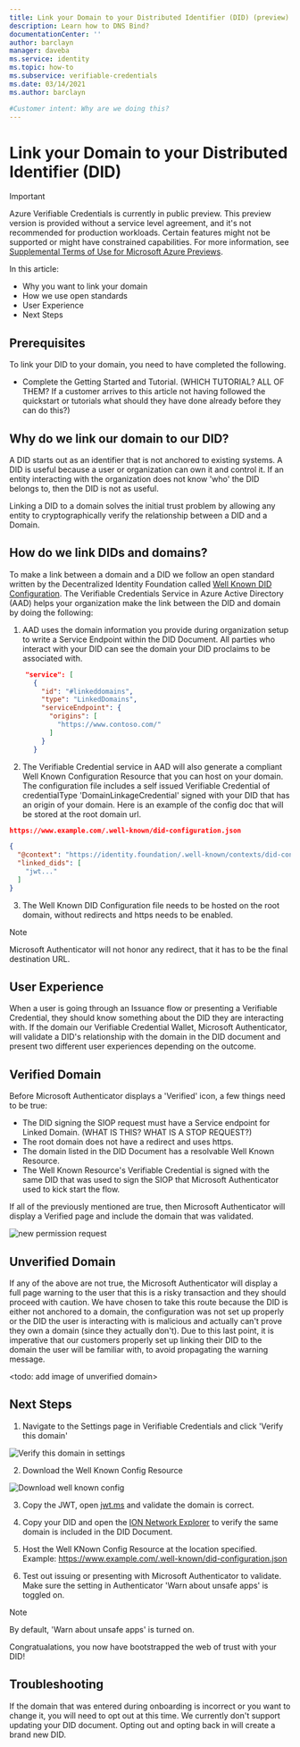```yaml
---
title: Link your Domain to your Distributed Identifier (DID) (preview)
description: Learn how to DNS Bind?
documentationCenter: ''
author: barclayn
manager: daveba
ms.service: identity
ms.topic: how-to
ms.subservice: verifiable-credentials
ms.date: 03/14/2021
ms.author: barclayn

#Customer intent: Why are we doing this?
---
```


# Link your Domain to your Distributed Identifier (DID)

> [!IMPORTANT]
> Azure Verifiable Credentials is currently in public preview.
> This preview version is provided without a service level agreement, and it's not recommended for production workloads. Certain features might not be supported or might have constrained capabilities.
> For more information, see [Supplemental Terms of Use for Microsoft Azure Previews](https://azure.microsoft.com/support/legal/preview-supplemental-terms/).


In this article:
- Why you want to link your domain
- How we use open standards 
- User Experience
- Next Steps 

## Prerequisites

To link your DID to your domain, you need to have completed the following.

- Complete the Getting Started and Tutorial.  (WHICH TUTORIAL? ALL OF THEM? If a customer arrives to this article not having followed the quickstart or tutorials what should they have done already before they can do this?)

## Why do we link our domain to our DID?

A DID starts out as an identifier that is not anchored to existing systems. A DID is useful because a user or organization can own it and control it. If an entity interacting with the organization does not know 'who' the DID belongs to, then the DID is not as useful.

Linking a DID to a domain solves the initial trust problem by allowing any entity to cryptographically verify the relationship between a DID and a Domain.


## How do we link DIDs and domains?

To make a link between a domain and a DID we follow an open standard written by the Decentralized Identity Foundation called [Well Known DID Configuration](https://identity.foundation/.well-known/resources/did-configuration/). The Verifiable Credentials Service in Azure Active Directory (AAD) helps your organization make the link between the DID and domain by doing the following:

1. AAD uses the domain information you provide during organization setup to write a Service Endpoint within the DID Document. All parties who interact with your DID can see the domain your DID proclaims to be associated with.  

```json
    "service": [
      {
        "id": "#linkeddomains",
        "type": "LinkedDomains",
        "serviceEndpoint": {
          "origins": [
            "https://www.contoso.com/"
          ]
        }
      }
```

2. The Verifiable Credential service in AAD will also generate a compliant Well Known Configuration Resource that you can host on your domain. The configuration file includes a self issued Verifiable Credential of credentialType 'DomainLinkageCredential' signed with your DID that has an origin of your domain. Here is an example of the config doc that will be stored at the root domain url.

```json
https://www.example.com/.well-known/did-configuration.json
```
```json
{
  "@context": "https://identity.foundation/.well-known/contexts/did-configuration-v0.0.jsonld",
  "linked_dids": [
    "jwt..."
  ]
}
```

3. The Well Known DID Configuration file needs to be hosted on the root domain, without redirects and https needs to be enabled. 

>[!NOTE]
>Microsoft Authenticator will not honor any redirect, that it has to be the final destination URL.

## User Experience 

When a user is going through an Issuance flow or presenting a Verifiable Credential, they should know something about the DID they are interacting with. If the domain our Verifiable Credential Wallet, Microsoft Authenticator, will validate a DID's relationship with the domain in the DID document and present two different user experiences depending on the outcome. 

## Verified Domain

Before Microsoft Authenticator displays a 'Verified' icon, a few things need to be true:

- The DID signing the SIOP request must have a Service endpoint for Linked Domain. (WHAT IS THIS? WHAT IS A STOP REQUEST?)
- The root domain does not have a redirect and uses https. 
- The domain listed in the DID Document has a resolvable Well Known Resource. 
- The Well Known Resource's Verifiable Credential is signed with the same DID that was used to sign the SIOP that Microsoft Authenticator used to kick start the flow. 

If all of the previously mentioned are true, then Microsoft Authenticator will display a Verified page and include the domain that was validated. 

![new permission request](media/tutorial-verifiable-credentials-issuer/e5EKExG.png) 

## Unverified Domain

If any of the above are not true, the Microsoft Authenticator will display a full page warning to the user that this is a risky transaction and they should proceed with caution. We have chosen to take this route because the DID is either not anchored to a domain, the configuration was not set up properly or the DID the user is interacting with is malicious and actually can't prove they own a domain (since they actually don't). Due to this last point, it is imperative that our customers properly set up linking their DID to the domain the user will be familiar with, to avoid propagating the warning message.

<todo: add image of unverified domain>

## Next Steps

1. Navigate to the Settings page in Verifiable Credentials and click 'Verify this domain'

![Verify this domain in settings](media/how-to-dnsbind/settings-verify.png) 

2. Download the Well Known Config Resource

![Download well known config](media/how-to-dnsbind/verify-download.png) 

3. Copy the JWT, open [jwt.ms](https://www.jwt.ms) and validate the domain is correct.

4. Copy your DID and open the [ION Network Explorer](https://identity.foundation/ion/explorer) to verify the same domain is included in the DID Document. 

5. Host the Well KNown Config Resource at the location specified. Example: https://www.example.com/.well-known/did-configuration.json

6. Test out issuing or presenting with Microsoft Authenticator to validate. Make sure the setting in Authenticator 'Warn about unsafe apps' is toggled on. 

>[!NOTE]
>By default, 'Warn about unsafe apps' is turned on. 

Congratualations, you now have bootstrapped the web of trust with your DID!

## Troubleshooting

If the domain that was entered during onboarding is incorrect or you want to change it, you will need to opt out at this time. We currently don't support updating your DID document. Opting out and opting back in will create a brand new DID. 